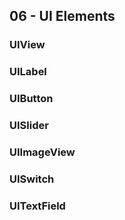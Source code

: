 ## 06 - UI Elements 

### UIView

### UILabel

### UIButton

### UISlider

### UIImageView

### UISwitch

### UITextField




